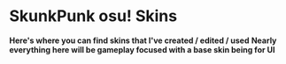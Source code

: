 # SkunkPunk osu! Skins
**Here's where you can find skins that I've created / edited / used**
**Nearly everything here will be gameplay focused with a base skin being for UI**

<p align="center">
